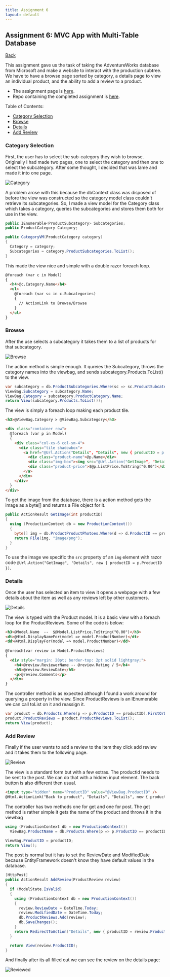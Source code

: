 ```yaml
---
title: Assignment 6
layout: default
---
```


## Assignment 6: MVC App with Multi-Table Database

[Back](../../)

This assignment gave us the task of taking the AdventureWorks database from Microsoft and make a website to interact with the production subtree. We have to have a browse page sorted by category, a details page to view an individual product, and the ability to add a review to a product.
- The assignment page is [here](http://www.wou.edu/~morses/classes/cs46x/assignments/HW6.html).
- Repo containing the completed assignment is [here](https://bitbucket.org/blakebauer/cs460/).

Table of Contents:
+ [Category Selection](#category-selection)
+ [Browse](#browse)
+ [Details](#details)
+ [Add Review](#add-review)

### Category Selection
First, the user has to select the sub-category they wish to browse. Originally I had made two pages, one to select the category and then one to select the subcategory. After some thought, I decided that was lame and made it into one page.

![Category](category.png) 

A problem arose with this because the dbContext class was disposed of before the view was constructed so the category model class couldn't retrieve its subcategories. So, I made a view model for the Category class which takes a category, queries the subcategories and stores them both for use in the view.

```cs
public IEnumerable<ProductSubcategory> Subcategories;
public ProductCategory Category;

public CategoryVM(ProductCategory category)
{
  Category = category;
  Subcategories = category.ProductSubcategories.ToList();
}
```

This made the view nice and simple with a double razor foreach loop.

```html
@foreach (var c in Model)
{
  <h4>@c.Category.Name</h4>
  <ul>
    @foreach (var sc in c.Subcategories)
    {
      // ActionLink to Browse/Browse
    }
  </ul>
}
```

### Browse
After the use selects a subcategory it takes them to a list of products for that subcategory.

![Browse](browse.png)

The action method is simple enough. It qureies the Subcategory, throws the category names into the viewbag, and sends subcategory.Products.ToList() to the view.

```cs
var subcategory = db.ProductSubcategories.Where(sc => sc.ProductSubcategoryID == subCategoryID).FirstOrDefault();
ViewBag.Subcategory = subcategory.Name;
ViewBag.Category = subcategory.ProductCategory.Name;
return View(subcategory.Products.ToList());
```

The view is simply a foreach loop making each product tile. 

```html
<h3>@ViewBag.Category > @ViewBag.Subcategory</h3>

<div class="container row">
  @foreach (var p in Model)
  {
    <div class="col-xs-6 col-sm-4">
      <div class="tile shadowbox">
        <a href="@Url.Action("Details", "Details", new { productID = p.ProductID })" class="tile-link">
          <div class="product-name">@p.Name</div>
          <div class="img-box"><img src="@Url.Action("GetImage", "Details", new { productID = p.ProductID })" alt=""></div>
          <div class="product-price">$@p.ListPrice.ToString("0.00")</div>
        </a>
      </div>
    </div>
  }
</div>
```

To get the image from the database, there is a action method gets the image as a byte[] and returns a File object for it.

```cs
public ActionResult GetImage(int productID)
{
  using (ProductionContext db = new ProductionContext())
  {
    byte[] img = db.ProductProductPhotoes.Where(d => d.ProductID == productID).Select(m => m.ProductPhoto).FirstOrDefault().LargePhoto;
    return File(img, "image/png");
  }
}
```

To use the image we specific the `src` property of an `img` element with razor code `@Url.Action("GetImage", "Details", new { productID = p.ProductID })`.

### Details
Once the user has selected an item to view it opens a webpage with a few details about the item as well as any reviews left by other customers.

![Details](details.png)

The view is typed with the Product model. It is a basic view with a foreach loop for the ProductReviews. Some of the code is below:

```html
<h3>@Model.Name  --  $@Model.ListPrice.ToString("0.00")</h3>
<dt>@Html.DisplayNameFor(model => model.ProductNumber)</dt>
<dd>@Html.DisplayFor(model => model.ProductNumber)</dd>
            
@foreach(var review in Model.ProductReviews)
{
  <div style="margin: 20pt; border-top: 2pt solid lightgray;">
    <h4>@review.ReviewerName -- @review.Rating / 5</h4>
    <h5>@review.ReviewDate</h5>
    <p>@review.Comments</p>
  </div>
}
```

The controller method is as expected although I found a work around for querying a property in the view. Since ProductReviews is an IEnumerable we can call toList on it and reassign it.

```cs
var product = db.Products.Where(p => p.ProductID == productID).FirstOrDefault();
product.ProductReviews = product.ProductReviews.ToList();
return View(product);
```

### Add Review
Finally if the user wants to add a review to the item they click add review and it takes them to the following page.

![Review](review.png)

The view is a standard form but with a few extras.
The productid needs to be sent to the post. We can do that with a hidden input element. The back button is also different then usual.
```html
<input type="hidden" name="ProductID" value="@ViewBag.ProductID" />
@Html.ActionLink("Back to product", "Details", "Details", new { productID = ViewBag.ProductID }, new { })
```

The controller has two methods one for get and one for post. The get method is rather simple it gets the name of the product and throws it in the viewbag
```cs
using (ProductionContext db = new ProductionContext())
  ViewBag.ProductName = db.Products.Where(p => p.ProductID == productID).FirstOrDefault().Name;

ViewBag.ProductID = productID;
return View();
```

The post is normal but it has to set the ReviewDate and ModifiedDate because EntityFramework doesn't know they have default values in the database.
```cs
[HttpPost]
public ActionResult AddReview(ProductReview review)
{
  if (ModelState.IsValid)
  {
    using (ProductionContext db = new ProductionContext())
    {
      review.ReviewDate = DateTime.Today;
      review.ModifiedDate = DateTime.Today;
      db.ProductReviews.Add(review);
      db.SaveChanges();
    }
    return RedirectToAction("Details", new { productID = review.ProductID });
  }

  return View(review.ProductID);
}
```

And finally after its all filled out we can see the review on the details page:

![Reviewed](reviewed.png)